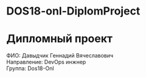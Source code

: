 # DOS18-onl-DiplomProject
# Дипломный проект
 ФИО: Давыдчик Геннадий Вячеславович\
 Направление: DevOps инжнер\
 Группа: Dos18-Onl
  